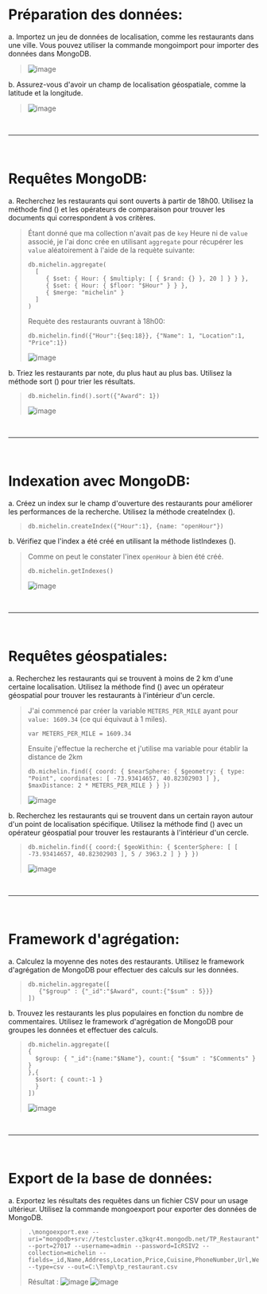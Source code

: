 # Préparation des données:
a. Importez un jeu de données de localisation, comme les restaurants dans une ville. Vous pouvez utiliser la commande mongoimport pour importer des données dans MongoDB.

>![image](img/import.png)

b. Assurez-vous d'avoir un champ de localisation géospatiale, comme la latitude et la longitude.
>![image](img/coord.png)

&nbsp;	

---

&nbsp;

# Requêtes MongoDB:
a. Recherchez les restaurants qui sont ouverts à partir de 18h00. Utilisez la méthode find () et les opérateurs de comparaison pour trouver les documents qui correspondent à vos critères.

> Étant donné que ma collection n'avait pas de `key` Heure ni de `value` associé, je l'ai donc crée en utilisant `aggregate` pour récupérer les `value` aléatoirement à l'aide de la requète suivante:
>
> ```
> db.michelin.aggregate(
>   [
>      { $set: { Hour: { $multiply: [ { $rand: {} }, 20 ] } } },
>      { $set: { Hour: { $floor: "$Hour" } } },
>      { $merge: "michelin" }
>   ]
>)
> ```
> 
> Requète des restaurants ouvrant à 18h00:
> ```
> db.michelin.find({"Hour":{$eq:18}}, {"Name": 1, "Location":1, "Price":1})
> ```
>![image](img/openHour.png)

b. Triez les restaurants par note, du plus haut au plus bas. Utilisez la méthode sort () pour trier les résultats.

> ```
> db.michelin.find().sort({"Award": 1})
> ```
>![image](img/award.png)

&nbsp;	

---

&nbsp;

# Indexation avec MongoDB:
a. Créez un index sur le champ d'ouverture des restaurants pour améliorer les performances de la recherche. Utilisez la méthode createIndex ().

> ```
> db.michelin.createIndex({"Hour":1}, {name: "openHour"})
> ```

b. Vérifiez que l'index a été créé en utilisant la méthode listIndexes ().

> Comme on peut le constater l'inex `openHour` à bien été créé.
> ```
> db.michelin.getIndexes()
> ```
>![image](img/index.png)

&nbsp;	

---

&nbsp;

# Requêtes géospatiales:
a. Recherchez les restaurants qui se trouvent à moins de 2 km d'une certaine localisation. Utilisez la méthode find () avec un opérateur géospatial pour trouver les restaurants à l'intérieur d'un cercle.

>J'ai commencé par créer la variable `METERS_PER_MILE` ayant pour `value: 1609.34` (ce qui équivaut à 1 miles).
>
> ```
>var METERS_PER_MILE = 1609.34
>```
> Ensuite j'effectue la recherche et j'utilise ma variable pour établir la distance de 2km
>```
> db.michelin.find({ coord: { $nearSphere: { $geometry: { type: "Point", coordinates: [ -73.93414657, 40.82302903 ] }, $maxDistance: 2 * METERS_PER_MILE } } })
> ```
>![image](img/find-point.png)

b. Recherchez les restaurants qui se trouvent dans un certain rayon autour d'un point de localisation spécifique. Utilisez la méthode find () avec un opérateur géospatial pour trouver les restaurants à l'intérieur d'un cercle.

> ```
> db.michelin.find({ coord:{ $geoWithin: { $centerSphere: [ [ -73.93414657, 40.82302903 ], 5 / 3963.2 ] } } })
> ```
>![image](img/find-radius-circle.png)

&nbsp;	

---

&nbsp;

# Framework d'agrégation:
a. Calculez la moyenne des notes des restaurants. Utilisez le framework d'agrégation de MongoDB pour effectuer des calculs sur les données.

> ```
> db.michelin.aggregate([
>    {"$group" : {"_id":"$Award", count:{"$sum" : 5}}}
> ])
> ```

b. Trouvez les restaurants les plus populaires en fonction du nombre de commentaires. Utilisez le framework d'agrégation de MongoDB pour groupes les données et effectuer des calculs.

> ```
> db.michelin.aggregate([
> {
>   $group: { "_id":{name:"$Name"}, count:{ "$sum" : "$Comments" } }
> },{
>   $sort: { count:-1 }
>   }
> ])
> ```
>![image](img/more-comments.png)

&nbsp;	

---

&nbsp;

# Export de la base de données:
a. Exportez les résultats des requêtes dans un fichier CSV pour un usage ultérieur. Utilisez la commande mongoexport pour exporter des données de MongoDB.

>
> ```
> .\mongoexport.exe --uri="mongodb+srv://testcluster.q3kqr4t.mongodb.net/TP_Restaurant" --port=27017 --username=admin --password=IcRSIV2 --collection=michelin --fields=_id,Name,Address,Location,Price,Cuisine,PhoneNumber,Url,WebsiteUrl,Award,FacilitiesAndServices,Hour,coord,Comments --type=csv --out=C:\Temp\tp_restaurant.csv
> ```
> Résultat :
>![image](img/export.png)
>![image](img/export-file.png)